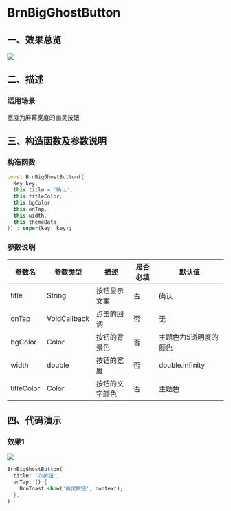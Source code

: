 # BrnBigGhostButton

## 一、效果总览

![](./img/BrnBigGhostButtonDemo.png)

## 二、描述

### 适用场景

宽度为屏幕宽度的幽灵按钮


## 三、构造函数及参数说明

### 构造函数

```dart
const BrnBigGhostButton({
  Key key,
  this.title = '确认',
  this.titleColor,
  this.bgColor,
  this.onTap,
  this.width,
  this.themeData,
}) : super(key: key);
```
### 参数说明

| **参数名** | **参数类型** | 描述 | **是否必填** | **默认值** |
| --- | --- | --- | --- | --- |
| title | String | 按钮显示文案 | 否 | 确认 |
| onTap | VoidCallback | 点击的回调 | 否 | 无 |
| bgColor | Color | 按钮的背景色 | 否 | 主题色为5透明度的颜色 |
| width | double | 按钮的宽度 | 否 | double.infinity |
| titleColor | Color | 按钮的文字颜色 | 否 | 主题色 |



## 四、代码演示

### 效果1

![](./img/BrnBigGhostButtonDemo.png)

```dart
BrnBigGhostButton(
  title: '次按钮',
  onTap: () {
    BrnToast.show('幽灵按钮', context);
  },
)
```
